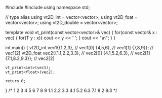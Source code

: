 #include <iostream>
#include <vector>
using namespace std;

// type alias
using vt2D_int    = vector<vector<int>>;
using vt2D_foat   = vector<vector<float>>;
using vt2D_double = vector<vector<double>>;

template <typename T>
void vt_print(const vector<vector<T>>& vec) {
    for(const vector<T>& x : vec) {
        for(T y : x){
            cout << y << ' ';
        }
        cout << "\n";
    }
}

int main() {
    vt2D_int vec1{{1,2,3},    // vec1[0]
                  {4,5,6},    // vec1[1]
                  {7,8,9}};   // vec1[2]
    vt2D_foat vec2{{1.1,2.2,3.3},    // vec2[0]
                   {4.1,5.2,6.3},    // vec2[1]
                   {7.1,8.2,9.3}};   // vec2[2]
                             
    vt_print<int>(vec1);
    vt_print<float>(vec2);

    return 0;
}
/*
1 2 3 
4 5 6 
7 8 9 
1.1 2.2 3.3 
4.1 5.2 6.3 
7.1 8.2 9.3 
*/